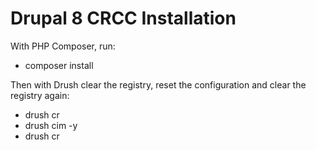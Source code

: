 # Drupal 8 CRCC Installation

With PHP Composer, run:
* composer install

Then with Drush clear the registry, reset the configuration and clear the registry again:
* drush cr
* drush cim -y
* drush cr
